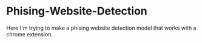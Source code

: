 # Phising-Website-Detection
Here I'm trying to make a phising website detection model that works with a chrome extension.
